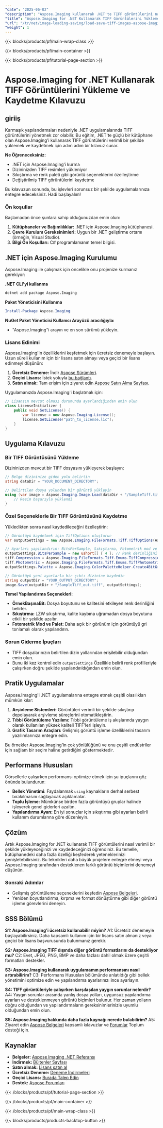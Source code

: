 ```yaml
---
"date": "2025-06-02"
"description": "Aspose.Imaging kullanarak .NET'te TIFF görüntülerini nasıl verimli bir şekilde yükleyeceğinizi, özelleştireceğinizi ve kaydedeceğinizi öğrenin. Yüksek kaliteli görüntü formatlarını kolaylıkla işlemek için mükemmeldir."
"title": "Aspose.Imaging for .NET Kullanarak TIFF Görüntülerini Yükleme ve Kaydetme Kılavuzu"
"url": "/tr/net/image-loading-saving/load-save-tiff-images-aspose-imaging-dotnet/"
"weight": 1
---
```


{{< blocks/products/pf/main-wrap-class >}}

{{< blocks/products/pf/main-container >}}

{{< blocks/products/pf/tutorial-page-section >}}
# Aspose.Imaging for .NET Kullanarak TIFF Görüntülerini Yükleme ve Kaydetme Kılavuzu

## giriiş

Karmaşık yapılandırmaları nedeniyle .NET uygulamalarında TIFF görüntülerini yönetmek zor olabilir. Bu eğitim, .NET'te güçlü bir kütüphane olan Aspose.Imaging'i kullanarak TIFF görüntülerini verimli bir şekilde yüklemek ve kaydetmek için adım adım bir kılavuz sunar.

**Ne Öğreneceksiniz:**
- .NET için Aspose.Imaging'i kurma
- Dizininizden TIFF resimleri yükleniyor
- Sıkıştırma ve renk paleti gibi görüntü seçeneklerini özelleştirme
- Değiştirilmiş TIFF görüntülerini kaydetme

Bu kılavuzun sonunda, bu işlevleri sorunsuz bir şekilde uygulamalarınıza entegre edeceksiniz. Hadi başlayalım!

### Ön koşullar

Başlamadan önce şunlara sahip olduğunuzdan emin olun:
1. **Kütüphaneler ve Bağımlılıklar:** .NET için Aspose.Imaging kütüphanesi.
2. **Çevre Kurulum Gereksinimleri:** Uygun bir .NET geliştirme ortamı (örneğin, Visual Studio).
3. **Bilgi Ön Koşulları:** C# programlamanın temel bilgisi.

## .NET için Aspose.Imaging Kurulumu

Aspose.Imaging ile çalışmak için öncelikle onu projenize kurmanız gerekiyor:

**.NET CLI'yi kullanma**
```bash
dotnet add package Aspose.Imaging
```

**Paket Yöneticisini Kullanma**
```powershell
Install-Package Aspose.Imaging
```

**NuGet Paket Yöneticisi Kullanıcı Arayüzü aracılığıyla:**
- "Aspose.Imaging"i arayın ve en son sürümü yükleyin.

### Lisans Edinimi

Aspose.Imaging'in özelliklerini keşfetmek için ücretsiz denemeyle başlayın. Uzun süreli kullanım için bir lisans satın almayı veya geçici bir lisans edinmeyi düşünün:
1. **Ücretsiz Deneme:** İndir [Aspose Sürümleri](https://releases.aspose.com/imaging/net/).
2. **Geçici Lisans:** İstek yoluyla [bu bağlantı](https://purchase.aspose.com/temporary-license/).
3. **Satın almak:** Tam erişim için ziyaret edin [Aspose Satın Alma Sayfası](https://purchase.aspose.com/buy).

Uygulamanızda Aspose.Imaging'i başlatmak için:
```csharp
// Lisansın mevcut olması durumunda ayarlandığından emin olun
class LicenseInitializer {
    public void SetLicense() {
        var license = new Aspose.Imaging.License();
        license.SetLicense("path_to_license.lic");
    }
}
```

## Uygulama Kılavuzu

### Bir TIFF Görüntüsünü Yükleme

Dizininizden mevcut bir TIFF dosyasını yükleyerek başlayın:
```csharp
// Belge dizininize giden yolu belirtin
string dataDir = "YOUR_DOCUMENT_DIRECTORY";

// Belirtilen dosya yolundan bir görüntü yükleyin
using (var image = Aspose.Imaging.Image.Load(dataDir + "/SampleTiff.tiff")) {
    // Resim başarıyla yüklendi
}
```

### Özel Seçeneklerle Bir TIFF Görüntüsünü Kaydetme

Yükledikten sonra nasıl kaydedileceğini özelleştirin:
```csharp
// Görüntüyü kaydetmek için TiffOptions oluşturun
var outputSettings = new Aspose.Imaging.FileFormats.Tiff.TiffOptions(Aspose.Imaging.FileFormats.Tiff.Enums.TiffExpectedFormat.Default);

// Ayarları yapılandırın: BitsPerSample, Sıkıştırma, Fotometrik mod ve Palet
outputSettings.BitsPerSample = new ushort[] { 4 }; // Renk derinliğini ayarla
tiff.Compression = Aspose.Imaging.FileFormats.Tiff.Enums.TiffCompressions.Lzw; // LZW sıkıştırmayı kullan
tiff.Photometric = Aspose.Imaging.FileFormats.Tiff.Enums.TiffPhotometrics.Palette;
outputSettings.Palette = Aspose.Imaging.ColorPaletteHelper.Create4BitGrayscale(false); // Gri tonlamalı palet

// Görüntüyü yeni ayarlarla bir çıktı dizinine kaydedin
string outputDir = "YOUR_OUTPUT_DIRECTORY";
image.Save(outputDir + "/SampleTiff_out.tiff", outputSettings);
```

**Temel Yapılandırma Seçenekleri:**
- **ÖrnekBaşınaBit:** Dosya boyutunu ve kalitesini etkileyen renk derinliğini belirler.
- **Sıkıştırma:** LZW sıkıştırma, kalite kaybına uğramadan dosya boyutunu etkili bir şekilde azaltır.
- **Fotometrik Mod ve Palet:** Daha açık bir görünüm için görüntüyü gri tonlamalı olarak yapılandırın.

### Sorun Giderme İpuçları

- TIFF dosyalarınızın belirtilen dizin yollarından erişilebilir olduğundan emin olun.
- Bunu iki kez kontrol edin `outputSettings` Özellikle belirli renk profilleriyle çalışırken doğru şekilde yapılandırıldığından emin olun.

## Pratik Uygulamalar

Aspose.Imaging'i .NET uygulamalarına entegre etmek çeşitli olasılıkları mümkün kılar:
1. **Arşivleme Sistemleri:** Görüntüleri verimli bir şekilde sıkıştırıp depolayarak arşivleme süreçlerini otomatikleştirin.
2. **Tıbbi Görüntüleme Yazılımı:** Tıbbi görüntüleme iş akışlarında yaygın olarak kullanılan yüksek kaliteli TIFF'leri işleyin.
3. **Grafik Tasarım Araçları:** Gelişmiş görüntü işleme özelliklerini tasarım yazılımlarınıza entegre edin.

Bu örnekler Aspose.Imaging'in çok yönlülüğünü ve onu çeşitli endüstriler için sağlam bir seçim haline getirdiğini göstermektedir.

## Performans Hususları

Görsellerle çalışırken performansı optimize etmek için şu ipuçlarını göz önünde bulundurun:
- **Bellek Yönetimi:** Faydalanmak `using` kaynakların derhal serbest bırakılmasını sağlayacak açıklamalar.
- **Toplu İşleme:** Mümkünse birden fazla görüntüyü gruplar halinde işleyerek genel giderleri azaltın.
- **Yapılandırma Ayarı:** En iyi sonuçlar için sıkıştırma gibi ayarları belirli kullanım durumlarına göre düzenleyin.

## Çözüm

Artık Aspose.Imaging for .NET kullanarak TIFF görüntülerini nasıl verimli bir şekilde yükleyeceğinizi ve kaydedeceğinizi öğrendiniz. Bu temelle, kütüphanedeki daha fazla özelliği keşfederek yeteneklerinizi genişletebilirsiniz. Bu teknikleri daha büyük projelere entegre etmeyi veya Aspose.Imaging tarafından desteklenen farklı görüntü biçimlerini denemeyi düşünün.

### Sonraki Adımlar
- Gelişmiş görüntüleme seçeneklerini keşfedin [Aspose Belgeleri](https://reference.aspose.com/imaging/net/).
- Yeniden boyutlandırma, kırpma ve format dönüştürme gibi diğer görüntü işleme görevlerini deneyin.

## SSS Bölümü

**S1: Aspose.Imaging'i ücretsiz kullanabilir miyim?**
A1: Ücretsiz denemeyle başlayabilirsiniz. Daha kapsamlı kullanım için bir lisans satın almanız veya geçici bir lisans başvurusunda bulunmanız gerekir.

**S2: Aspose.Imaging TIFF dışında diğer görüntü formatlarını da destekliyor mu?**
C2: Evet, JPEG, PNG, BMP ve daha fazlası dahil olmak üzere çeşitli formatları destekler.

**S3: Aspose.Imaging kullanarak uygulamamın performansını nasıl artırabilirim?**
C3: Performans Hususları bölümünde anlatıldığı gibi bellek yönetimini optimize edin ve yapılandırma ayarlarınızı ince ayarlayın.

**S4: TIFF görüntüleriyle çalışırken karşılaşılan yaygın sorunlar nelerdir?**
A4: Yaygın sorunlar arasında yanlış dosya yolları, uygunsuz yapılandırma ayarları ve desteklenmeyen görüntü biçimleri bulunur. Her zaman yolların doğru olduğundan ve yapılandırmaların gereksinimlerinizle uyumlu olduğundan emin olun.

**S5: Aspose.Imaging hakkında daha fazla kaynağı nerede bulabilirim?**
A5: Ziyaret edin [Aspose Belgeleri](https://reference.aspose.com/imaging/net/) kapsamlı kılavuzlar ve [Forumlar](https://forum.aspose.com/c/imaging/10) Toplum desteği için.

## Kaynaklar
- **Belgeler:** [Aspose Imaging .NET Referansı](https://reference.aspose.com/imaging/net/)
- **İndirmek:** [Bültenler Sayfası](https://releases.aspose.com/imaging/net/)
- **Satın almak:** [Lisans satın al](https://purchase.aspose.com/buy)
- **Ücretsiz Deneme:** [Deneme İndirmeleri](https://releases.aspose.com/imaging/net/)
- **Geçici Lisans:** [Burada Talep Edin](https://purchase.aspose.com/temporary-license/)
- **Destek:** [Aspose Forumları](https://forum.aspose.com/c/imaging/10)

{{< /blocks/products/pf/tutorial-page-section >}}

{{< /blocks/products/pf/main-container >}}

{{< /blocks/products/pf/main-wrap-class >}}

{{< blocks/products/products-backtop-button >}}